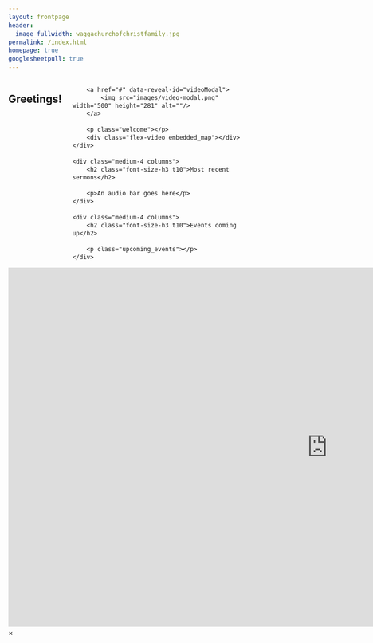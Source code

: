 ```yaml
---
layout: frontpage
header:
  image_fullwidth: waggachurchofchristfamily.jpg
permalink: /index.html
homepage: true
googlesheetpull: true
---
```

<div class="row t60">
    <div class="medium-4 columns">
        <h2 class="font-size-h3 t10">Greetings!</h2>
        
        <a href="#" data-reveal-id="videoModal">
            <img src="images/video-modal.png" width="500" height="281" alt=""/>
        </a>
        
        <p class="welcome"></p>
        <div class="flex-video embedded_map"></div>
    </div>

    <div class="medium-4 columns">
        <h2 class="font-size-h3 t10">Most recent sermons</h2>
           
        <p>An audio bar goes here</p>
    </div>

    <div class="medium-4 columns">
        <h2 class="font-size-h3 t10">Events coming up</h2>
           
        <p class="upcoming_events"></p>
    </div>
</div>

<div id="videoModal" class="reveal-modal large" data-reveal="">
  <div class="flex-video widescreen vimeo" style="display: block;">
    <iframe width="1280" height="720" src="https://www.youtube.com/embed/unIIn_1JOAE" frameborder="0" allowfullscreen></iframe>
  </div>
  <a class="close-reveal-modal">&#215;</a>
</div>
